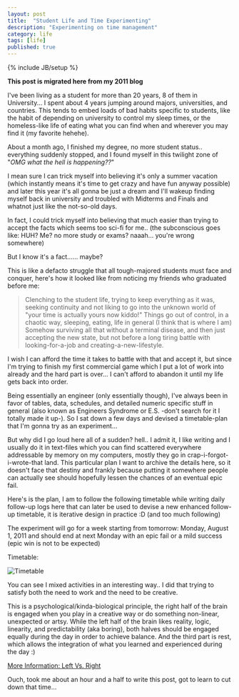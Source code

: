 ```yaml
---
layout: post
title:  "Student Life and Time Experimenting"
description: "Experimenting on time management"
category: life
tags: [life]
published: true
---
```


{% include JB/setup %}

**This post is migrated here from my 2011 blog**

I've been living as a student for more than 20 years, 8 of them in University... I spent about 4 years jumping around majors, universities, and countries. This tends to embed loads of bad habits specific to students, like the habit of depending on university to control my sleep times, or the homeless-like life of eating what you can find when and wherever you may find it (my favorite hehehe).

About a month ago, I finished my degree, no more student status.. everything suddenly stopped, and I found myself in this twilight zone of "*OMG what the hell is happening??*"

I mean sure I can trick myself into believing it's only a summer vacation (which instantly means it's time to get crazy and have fun anyway possible) and later this year it's all gonna be just a dream and I'll wakeup finding myself back in university and troubled with Midterms and Finals and whatnot just like the not-so-old days.

In fact, I could trick myself into believing that much easier than trying to accept the facts which seems too sci-fi for me.. (the subconscious goes like: HUH? Me? no more study or exams? naaah... you're wrong somewhere)

But I know it's a fact...... maybe?

This is like a defacto struggle that all tough-majored students must face and conquer, here's how it looked like from noticing my friends who graduated before me:

> Clenching to the student life, trying to keep everything as it was, seeking continuity and not liking to go into the unknown world of "your time is actually yours now kiddo!"
> Things go out of control, in a chaotic way, sleeping, eating, life in general (I think that is where I am)
> Somehow surviving all that without a terminal disease, and then just accepting the new state, but not before a long tiring battle with looking-for-a-job and creating-a-new-lifestyle.

I wish I can afford the time it takes to battle with that and accept it, but since I'm trying to finish my first commercial game which I put a lot of work into already and the hard part is over... I can't afford to abandon it until my life gets back into order.

Being essentially an engineer (only essentially though), I've always been in favor of tables, data, schedules, and detailed numeric specific stuff in general (also known as Engineers Syndrome or E.S. -don't search for it I totally made it up-). So I sat down a few days and devised a timetable-plan that I'm gonna try as an experiment...

But why did I go loud here all of a sudden? hell.. I admit it, I like writing and I usually do it in text-files which you can find scattered everywhere addressable by memory on my computers, mostly they go in crap-i-forgot-i-wrote-that land. This particular plan I want to archive the details here, so it doesn't face that destiny and frankly because putting it somewhere people can actually see should hopefully lessen the chances of an eventual epic fail.

Here's is the plan, I am to follow the following timetable while writing daily follow-up logs here that can later be used to devise a new enhanced follow-up timetable, it is iterative design in practice :D (and too much following)

The experiment will go for a week starting from tomorrow: Monday, August 1, 2011 and should end at next Monday with an epic fail or a mild success (epic win is not to be expected)

Timetable:

![Timetable]({{site.baseurl}}assets/photos/tumblr/timetable-1.jpg)

You can see I mixed activities in an interesting way.. I did that trying to satisfy both the need to work and the need to be creative.

This is a psychological/kinda-biological principle, the right half of the brain is engaged when you play in a creative way or do something non-linear, unexpected or artsy. While the left half of the brain likes reality, logic, linearity, and predictability (aka boring), both halves should be engaged equally during the day in order to achieve balance.
And the third part is rest, which allows the integration of what you learned and experienced during the day :)

[More Information: Left Vs. Right](http://web.archive.org/web/20190116154120/http://web-us.com/brain/lrbrain.html)

Ouch, took me about an hour and a half to write this post, got to learn to cut down that time...
